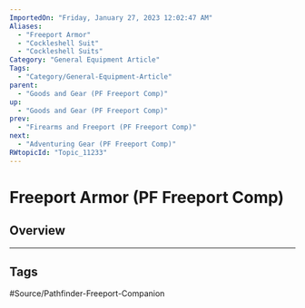 ```yaml
---
ImportedOn: "Friday, January 27, 2023 12:02:47 AM"
Aliases:
  - "Freeport Armor"
  - "Cockleshell Suit"
  - "Cockleshell Suits"
Category: "General Equipment Article"
Tags:
  - "Category/General-Equipment-Article"
parent:
  - "Goods and Gear (PF Freeport Comp)"
up:
  - "Goods and Gear (PF Freeport Comp)"
prev:
  - "Firearms and Freeport (PF Freeport Comp)"
next:
  - "Adventuring Gear (PF Freeport Comp)"
RWtopicId: "Topic_11233"
---
```

# Freeport Armor (PF Freeport Comp)
## Overview

---
## Tags
#Source/Pathfinder-Freeport-Companion

